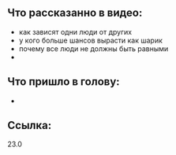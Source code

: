 
## Что рассказанно в видео:
- как зависят одни люди от других
- у кого больше шансов вырасти как шарик
- почему все люди не должны быть равными
- 

## Что пришло в голову:
- 

## Ссылка: 


23.0